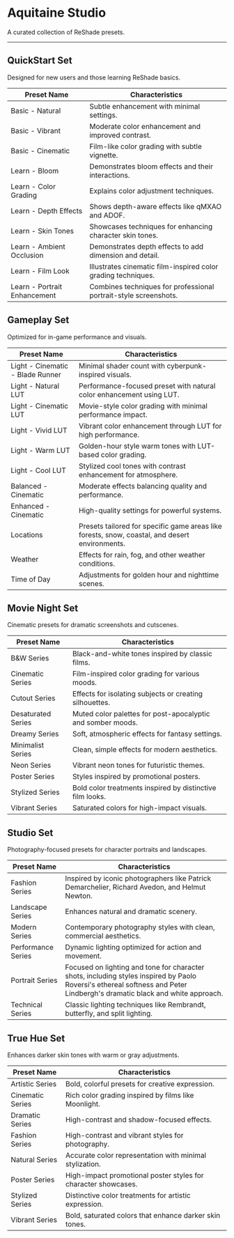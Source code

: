 # Aquitaine Studio

A curated collection of ReShade presets.

---

## QuickStart Set

Designed for new users and those learning ReShade basics.

| Preset Name       | Characteristics                                      |
|-------------------|------------------------------------------------------|
| Basic - Natural   | Subtle enhancement with minimal settings.            |
| Basic - Vibrant   | Moderate color enhancement and improved contrast.    |
| Basic - Cinematic | Film-like color grading with subtle vignette.        |
| Learn - Bloom     | Demonstrates bloom effects and their interactions.   |
| Learn - Color Grading | Explains color adjustment techniques.            |
| Learn - Depth Effects | Shows depth-aware effects like qMXAO and ADOF.   |
| Learn - Skin Tones | Showcases techniques for enhancing character skin tones. |
| Learn - Ambient Occlusion | Demonstrates depth effects to add dimension and detail. |
| Learn - Film Look | Illustrates cinematic film-inspired color grading techniques. |
| Learn - Portrait Enhancement | Combines techniques for professional portrait-style screenshots. |

## Gameplay Set

Optimized for in-game performance and visuals.

| Preset Name       | Characteristics                                      |
|-------------------|------------------------------------------------------|
| Light - Cinematic - Blade Runner | Minimal shader count with cyberpunk-inspired visuals. |
| Light - Natural LUT | Performance-focused preset with natural color enhancement using LUT. |
| Light - Cinematic LUT | Movie-style color grading with minimal performance impact. |
| Light - Vivid LUT | Vibrant color enhancement through LUT for high performance. |
| Light - Warm LUT | Golden-hour style warm tones with LUT-based color grading. |
| Light - Cool LUT | Stylized cool tones with contrast enhancement for atmosphere. |
| Balanced - Cinematic | Moderate effects balancing quality and performance.  |
| Enhanced - Cinematic | High-quality settings for powerful systems.          |
| Locations         | Presets tailored for specific game areas like forests, snow, coastal, and desert environments. |
| Weather           | Effects for rain, fog, and other weather conditions. |
| Time of Day       | Adjustments for golden hour and nighttime scenes.    |

## Movie Night Set

Cinematic presets for dramatic screenshots and cutscenes.

| Preset Name       | Characteristics                                      |
|-------------------|------------------------------------------------------|
| B&W Series        | Black-and-white tones inspired by classic films.     |
| Cinematic Series  | Film-inspired color grading for various moods.       |
| Cutout Series     | Effects for isolating subjects or creating silhouettes. |
| Desaturated Series | Muted color palettes for post-apocalyptic and somber moods. |
| Dreamy Series     | Soft, atmospheric effects for fantasy settings.      |
| Minimalist Series | Clean, simple effects for modern aesthetics.         |
| Neon Series       | Vibrant neon tones for futuristic themes.            |
| Poster Series     | Styles inspired by promotional posters.              |
| Stylized Series   | Bold color treatments inspired by distinctive film looks. |
| Vibrant Series    | Saturated colors for high-impact visuals.           |

## Studio Set

Photography-focused presets for character portraits and landscapes.

| Preset Name       | Characteristics                                      |
|-------------------|------------------------------------------------------|
| Fashion Series    | Inspired by iconic photographers like Patrick Demarchelier, Richard Avedon, and Helmut Newton. |
| Landscape Series  | Enhances natural and dramatic scenery.               |
| Modern Series     | Contemporary photography styles with clean, commercial aesthetics. |
| Performance Series | Dynamic lighting optimized for action and movement. |
| Portrait Series   | Focused on lighting and tone for character shots, including styles inspired by Paolo Roversi's ethereal softness and Peter Lindbergh's dramatic black and white approach. |
| Technical Series  | Classic lighting techniques like Rembrandt, butterfly, and split lighting. |

## True Hue Set

Enhances darker skin tones with warm or gray adjustments.

| Preset Name       | Characteristics                                      |
|-------------------|------------------------------------------------------|
| Artistic Series   | Bold, colorful presets for creative expression.      |
| Cinematic Series  | Rich color grading inspired by films like Moonlight. |
| Dramatic Series   | High-contrast and shadow-focused effects.            |
| Fashion Series    | High-contrast and vibrant styles for photography.    |
| Natural Series    | Accurate color representation with minimal stylization. |
| Poster Series     | High-impact promotional poster styles for character showcases. |
| Stylized Series   | Distinctive color treatments for artistic expression. |
| Vibrant Series    | Bold, saturated colors that enhance darker skin tones. |
